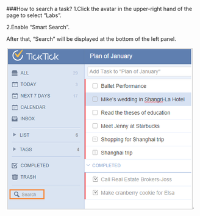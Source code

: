 ###How to search a task?
1.Click the avatar in the upper-right hand of the page to select “Labs”.

2.Enable “Smart Search”.

After that, “Search” will be displayed at the bottom of the left panel. 

![](../images/image1.10.1W.png)
